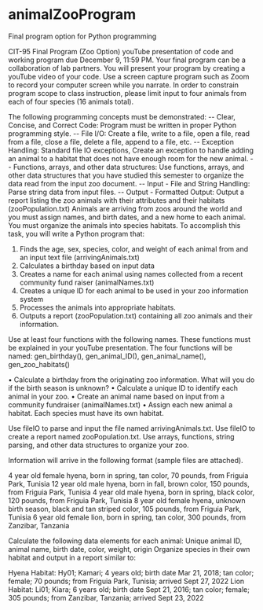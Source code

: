 # animalZooProgram
Final program option for Python programming

CIT-95 Final Program (Zoo Option) 
youTube presentation of code and working program due December 9, 11:59 PM.
Your final program can be a collaboration of lab partners. You will present your program by creating a youTube video of your code. Use a screen capture program such as Zoom to record your computer screen while you narrate. In order to constrain program scope to class instruction, please limit input to four animals from each of four species (16 animals total).

The following programming concepts must be demonstrated:
-- Clear, Concise, and Correct Code: Program must be written in proper Python programming style.
-- File I/O: Create a file, write to a file, open a file, read from a file, close a file, delete a file, append to a file, etc.
-- Exception Handling: Standard file IO exceptions, Create an exception to handle adding an animal to a habitat that does not have enough room for the new animal.
-- Functions, arrays, and other data structures: Use functions, arrays, and other data structures that you have studied this semester to organize the data read from the input zoo document.
-- Input - File and String Handling: Parse string data from input files. 
-- Output - Formatted Output: Output a report listing the zoo animals with their attributes and their habitats (zooPopulation.txt)
Animals are arriving from zoos around the world and you must assign names, and birth dates, and a new home to each animal. You must organize the animals into species habitats. To accomplish this task, you will write a Python program that:

1) Finds the age, sex, species, color, and weight of each animal from and an input text file (arrivingAnimals.txt)
2) Calculates a birthday based on input data
3) Creates a name for each animal using names collected from a recent community fund raiser (animalNames.txt)
4) Creates a unique ID for each animal to be used in your zoo information system
5) Processes the animals into appropriate habitats.
6) Outputs a report (zooPopulation.txt) containing all zoo animals and their information.
 
Use at least four functions with the following names. These functions must be explained in your youTube presentation. The four functions will be named:
gen_birthday(), gen_animal_ID(), gen_animal_name(), gen_zoo_habitats()

•	Calculate a birthday from the originating zoo information. What will you do if the birth season is unknown?
•	Calculate a unique ID to identify each animal in your zoo.
•	Create an animal name based on input from a community fundraiser (animalNames.txt) 
•	Assign each new animal a habitat. Each species must have its own habitat.

Use fileIO to parse and input the file named arrivingAnimals.txt. Use fileIO to create a report named zooPopulation.txt.  Use arrays, functions, string parsing, and other data structures to organize your zoo.

Information will arrive in the following format (sample files are attached).

4 year old female hyena, born in spring, tan color, 70 pounds, from Friguia Park, Tunisia
12 year old male hyena, born in fall, brown color, 150 pounds, from Friguia Park, Tunisia
4 year old male hyena, born in spring, black color, 120 pounds, from Friguia Park, Tunisia
8 year old female hyena, unknown birth season, black and tan striped color, 105 pounds, from Friguia Park, Tunisia
6 year old female lion, born in spring, tan color, 300 pounds, from Zanzibar, Tanzania

Calculate the following data elements for each animal: Unique animal ID, animal name, birth date, color, weight, origin
Organize species in their own habitat and output in a report similar to:

Hyena Habitat:
Hy01; Kamari; 4 years old; birth date Mar 21, 2018; tan color; female; 70 pounds; from Friguia Park, Tunisia; arrived Sept 27, 2022
Lion Habitat:
Li01; Kiara; 6 years old; birth date Sept 21, 2016; tan color; female; 305 pounds; from Zanzibar, Tanzania; arrived Sept 23, 2022

